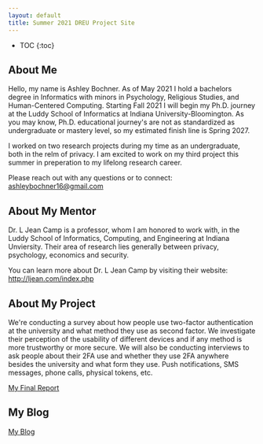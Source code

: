```yaml
---
layout: default
title: Summer 2021 DREU Project Site
---
```


* TOC
{:toc}

## About Me

Hello, my name is Ashley Bochner. As of May 2021 I hold a bachelors degree in Informatics with minors in Psychology, Religious Studies, and Human-Centered Computing. Starting Fall 2021 I will begin my Ph.D. journey at the Luddy School of Informatics at Indiana University-Bloomington. As you may know, Ph.D. educational journey's are not as standardized as undergraduate or mastery level, so my estimated finish line is Spring 2027. 

I worked on two research projects during my time as an undergraduate, both in the relm of privacy. I am excited to work on my third project this summer in preperation to my lifelong research career. 

Please reach out with any questions or to connect: ashleybochner16@gmail.com

## About My Mentor

Dr. L Jean Camp is a professor, whom I am honored to work with, in the Luddy School of Informatics, Computing, and Engineering at Indiana Unviersity. 
Their area of research lies generally between privacy, psychology, economics and security. 

You can learn more about Dr. L Jean Camp by visiting their website: http://ljean.com/index.php 


## About My Project

We're conducting a survey about how people use two-factor authentication at the university and what method they use as second factor. We investigate their perception of the usability of different devices and if any method is more trustworthy or more secure. We will also be conducting interviews to ask people about their 2FA use and whether they use 2FA anywhere besides the university and what form they use. Push notifications, SMS messages, phone calls, physical tokens, etc.

[My Final Report](files/finalreport.pdf)

## My Blog

[My Blog](blog.html)
